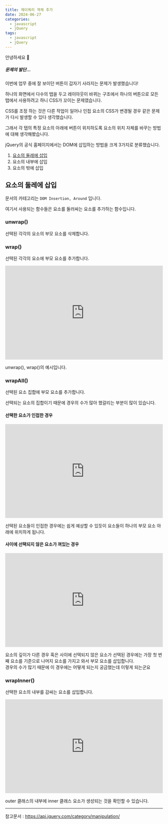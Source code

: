 ```yaml
---
title: 제이쿼리 객체 추가
date: 2024-06-27
categories:
  - javascript
  - jQuery
tags:
  - javascript
  - jQuery
---
```

안녕하세요 🐸

##### 문제의 발단...

이번에 업무 중에 잘 보이던 버튼이 갑자기 사라지는 문제가 발생했습니다!

하나의 화면에서 다수의 탭을 두고 레이아웃이 바뀌는 구조에서 하나의 버튼으로 모든 탭에서 사용하려고 하니 CSS가 꼬이는 문제였습니다.

CSS를 조정 하는 것은 다른 작업이 일어나 인접 요소의 CSS가 변경될 경우 같은 문제가 다시 발생할 수 있다 생각했습니다.

그래서 각 탭의 특정 요소의 아래에 버튼이 위치하도록 요소의 위치 자체를 바꾸는 방법에 대해 생각해봤습니다.

jQuery의 공식 홈페이지에서는 DOM에 삽입하는 방법을 크게 3가지로 분류했습니다.
1. [요소의 둘레에 삽입](#요소의-둘레에-삽입)
2. 요소의 내부에 삽입
3. 요소의 밖에 삽입

## 요소의 둘레에 삽입

문서의 카테고리는 `DOM Insertion, Around` 입니다.

여기서 사용되는 함수들은 요소를 둘러싸는 요소를 추가하는 함수입니다.

### unwrap()
선택된 각각의 요소의 부모 요소를 삭제합니다.
### wrap()
선택된 각각의 요소에 부모 요소를 추가합니다.
<iframe height="300" style="width: 100%;" scrolling="no" title="Untitled" src="https://codepen.io/MeowMeowPuppy/embed/MWdPxOY?default-tab=html%2Cresult" frameborder="no" loading="lazy" allowtransparency="true" allowfullscreen="true">
  See the Pen <a href="https://codepen.io/MeowMeowPuppy/pen/MWdPxOY">
  Untitled</a> by MeowMeowPuppy (<a href="https://codepen.io/MeowMeowPuppy">@MeowMeowPuppy</a>)
  on <a href="https://codepen.io">CodePen</a>.
</iframe>

unwrap(), wrap()의 예시입니다.
### wrapAll()
선택된 요소 집합에 부모 요소를 추가합니다.

선택되는 요소의 집합이기 때문에 경우의 수가 많아 했갈리는 부분이 많이 있습니다.

#### 선택한 요소가 인접한 경우
<iframe height="300" style="width: 100%;" scrolling="no" title="Untitled" src="https://codepen.io/MeowMeowPuppy/embed/wvbQwBg?default-tab=html%2Cresult" frameborder="no" loading="lazy" allowtransparency="true" allowfullscreen="true">
  See the Pen <a href="https://codepen.io/MeowMeowPuppy/pen/wvbQwBg">
  Untitled</a> by MeowMeowPuppy (<a href="https://codepen.io/MeowMeowPuppy">@MeowMeowPuppy</a>)
  on <a href="https://codepen.io">CodePen</a>.
</iframe>

선택된 요소들이 인접한 경우에는 쉽게 예상할 수 있듯이 요소들이 하나의 부모 요소 아래에 위치하게 됩니다.

#### 사이에 선택되지 않은 요소가 껴있는 경우

<iframe height="300" style="width: 100%;" scrolling="no" title="jQuery wrapAll() sample3" src="https://codepen.io/MeowMeowPuppy/embed/PovxqzG?default-tab=html%2Cresult" frameborder="no" loading="lazy" allowtransparency="true" allowfullscreen="true">
  See the Pen <a href="https://codepen.io/MeowMeowPuppy/pen/PovxqzG">
  jQuery wrapAll() sample3</a> by MeowMeowPuppy (<a href="https://codepen.io/MeowMeowPuppy">@MeowMeowPuppy</a>)
  on <a href="https://codepen.io">CodePen</a>.
</iframe>

요소의 깊이가 다른 경우 혹은 사이에 선택되지 않은 요소가 선택된 경우에는 가장 첫 번째 요소를 기준으로 나머지 요소를 가지고 와서 부모 요소를 삽입합니다.  
경우의 수가 많기 때문에 이 경우에는 어떻게 되는지 궁금했는데 이렇게 되는군요

### wrapInner()
선택한 요소의 내부를 감싸는 요소를 삽입합니다.

<iframe height="300" style="width: 100%;" scrolling="no" title="jQuery wrapInner" src="https://codepen.io/MeowMeowPuppy/embed/NWVmYrR?default-tab=html%2Cresult" frameborder="no" loading="lazy" allowtransparency="true" allowfullscreen="true">
  See the Pen <a href="https://codepen.io/MeowMeowPuppy/pen/NWVmYrR">
  jQuery wrapInner</a> by MeowMeowPuppy (<a href="https://codepen.io/MeowMeowPuppy">@MeowMeowPuppy</a>)
  on <a href="https://codepen.io">CodePen</a>.
</iframe>

outer 클래스의 내부에 inner 클래스 요소가 생성되는 것을 확인할 수 있습니다.

---
참고문서 : https://api.jquery.com/category/manipulation/